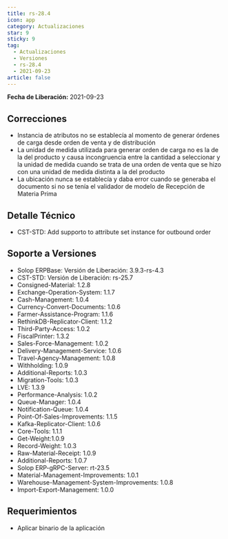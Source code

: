 ```yaml
---
title: rs-28.4
icon: app
category: Actualizaciones
star: 9
sticky: 9
tag:
  - Actualizaciones
  - Versiones
  - rs-28.4
  - 2021-09-23
article: false
---
```


**Fecha de Liberación:** 2021-09-23

## Correcciones

- Instancia de atributos no se establecía al momento de generar órdenes de carga desde orden de venta y de distribución
- La unidad de medida utilizada para generar orden de carga no es la de la del producto y causa incongruencia entre la cantidad a seleccionar y la unidad de medida cuando se trata de una orden de venta que se hizo con una unidad de medida distinta a la del producto
- La ubicación nunca se establecía y daba error cuando se generaba el documento si no se tenía el validador de modelo de Recepción de Materia Prima

## Detalle Técnico

- CST-STD: Add supporto to attribute set instance for outbound order

## Soporte a Versiones

- Solop ERPBase: Versión de Liberación: 3.9.3-rs-4.3
- CST-STD: Versión de Liberación: rs-25.7
- Consigned-Material: 1.2.8
- Exchange-Operation-System: 1.1.7
- Cash-Management: 1.0.4
- Currency-Convert-Documents: 1.0.6
- Farmer-Assistance-Program: 1.1.6
- RethinkDB-Replicator-Client: 1.1.2
- Third-Party-Access: 1.0.2
- FiscalPrinter: 1.3.2
- Sales-Force-Management: 1.0.2
- Delivery-Management-Service: 1.0.6
- Travel-Agency-Management: 1.0.8
- Withholding: 1.0.9
- Additional-Reports: 1.0.3
- Migration-Tools: 1.0.3
- LVE: 1.3.9
- Performance-Analysis: 1.0.2
- Queue-Manager: 1.0.4
- Notification-Queue: 1.0.4
- Point-Of-Sales-Improvements: 1.1.5
- Kafka-Replicator-Client: 1.0.6
- Core-Tools: 1.1.1
- Get-Weight:1.0.9
- Record-Weight: 1.0.3
- Raw-Material-Receipt: 1.0.9
- Additional-Reports: 1.0.7
- Solop ERP-gRPC-Server: rt-23.5
- Material-Management-Improvements: 1.0.1
- Warehouse-Management-System-Improvements: 1.0.8
- Import-Export-Management: 1.0.0

## Requerimientos

- Aplicar binario de la aplicación
